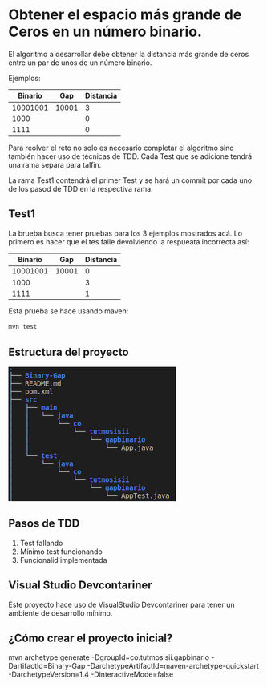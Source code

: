 # Obtener el espacio  más grande de Ceros en un número binario.

El algoritmo a desarrollar debe obtener la distancia más grande de ceros entre un par
de unos de un número binario.

Ejemplos:

| Binario  | Gap  | Distancia   |
|---|---|---|
|10001001|10001   | 3  |
|1000|   | 0  |
|1111|   | 0  |


Para reolver el reto no solo es necesario completar el algoritmo sino también hacer
uso de técnicas de TDD. Cada Test que se adicione tendrá una rama separa para talfin.

La rama Test1 contendrá el primer Test y se hará un commit por cada uno de los pasod
de TDD en la respectiva rama.
## Test1

La brueba busca tener pruebas para los 3 ejemplos mostrados acá.
Lo primero es hacer que el tes falle devolviendo la respueata incorrecta así:

| Binario  | Gap  | Distancia   |
|---|---|---|
|10001001|10001   | 0  |
|1000|   | 3  |
|1111|   | 1  |


Esta prueba se hace usando maven:

```bash
mvn test
```


## Estructura del proyecto

![Árbol de proyecto](images/ProyecStructure.png)

## Pasos de TDD

1. Test fallando
1. Mínimo test funcionando
1. Funcionalid implementada

## Visual Studio Devcontariner

Este proyecto hace uso de VisualStudio Devcontariner para tener un ambiente de desarrollo
mínimo.

## ¿Cómo crear el proyecto inicial?

mvn archetype:generate -DgroupId=co.tutmosisii.gapbinario -DartifactId=Binary-Gap -DarchetypeArtifactId=maven-archetype-quickstart -DarchetypeVersion=1.4 -DinteractiveMode=false
